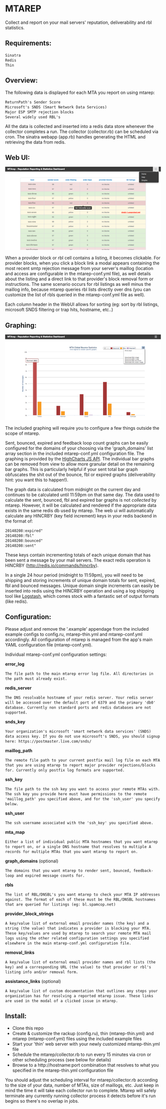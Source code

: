 MTAREP
================================
Collect and report on your mail servers' reputation, deliverability and rbl statistics.

Requirements:
-------------
    Sinatra
    Redis
    Thin

Overview:
---------
The following data is displayed for each MTA you report on using mtarep:

    ReturnPath's Sender Score
    Microsoft's SNDS (Smart Network Data Services)
    Major ESP SMTP rejection blocks
    Several widely used RBL's

All the data is collected and inserted into a redis data store whenever the collector completes a run. The collector (collector.rb) can be scheduled via cron. The sinatra webapp (app.rb) handles generating the HTML and retrieving the data from redis.

Web UI:
-------
![Alt text](screenshots/mtarep-webui-example.png?raw=true)

When a provider block or rbl cell contains a listing, it becomes clickable. For provider blocks, when you click a block link a modal appears containing the most recent smtp rejection message from your server's maillog (location and access are configurable in the mtarep-conf.yml file), as well details about the listing and a direct link to that provider's block removal form or instructions. The same scenario occurs for rbl listings as well minus the maillog info, because mtarep queries rbl lists directly over dns (you can customize the list of rbls queried in the mtarep-conf.yml file as well).

Each column header in the WebUI allows for sorting (eg: sort by rbl listings, microsoft SNDS filtering or trap hits, hostname, etc..)

Graphing:
---------
![Alt text](screenshots/mtarep-graphs-example.png?raw=true)

The included graphing will require you to configure a few things outside the scope of mtarep.

Sent, bounced, expired and feedback loop count graphs can be easily configured for the domains of your choosing via the 'graph_domains' list array section in the included mtarep-conf.yml configuration file. The graphing is provided by the [HighCharts JS API](http://www.highcharts.com/products/highcharts). The individual bar graphs can be removed from view to allow more granular detail on the remaining bar graphs. This is particularly helpful if your sent total bar graph obfuscates the shit out of the bounce, fbl or expired graphs (deliverability hint: you want this to happen!).

The graph data is calculated from midnight on the current day and continues to be calculated until 11:59pm on that same day. The data used to calculate the sent, bounced, fbl and expired bar graphs is not *collected* by mtarep. However, it will be calculated and rendered if the appropriate data exists in the same redis db used by mtarep. The web ui will automatically calculate any HINCRBY (key field increment) keys in your redis backend in the format of:

    20140208:expired"
    20140208:fbl"
    20140208:bounced"
    20140208:sent"

These keys contain incrementing totals of each unique domain that has been sent a message by your mail servers. The exact redis operation is HINCRBY (http://redis.io/commands/hincrby). 

In a single 24 hour period (midnight to 11:59pm), you will need to be shipping and storing increments of unique domain totals for sent, expired, fbl and bounced messages. Unique domain single increments can easily be inserted into redis using the HINCRBY operation and using a log shipping tool like [Logstash](https://github.com/logstash/logstash), which comes stock with a fantastic set of output formats (like redis).

Configuration:
--------------
Please adjust and remove the '.example' appendage from the included example configs to config.ru, mtarep-thin.yml and mtarep-conf.yml accordingly.
All configuration of mtarep is managed from the app's main YAML configuration file (mtarep-conf.yml).

Individual mtarep-conf.yml configuration settings:

**error_log**

    The file path to the main mtarep error log file. All directories in the path must already exist.

**redis_server**

    The DNS resolvable hostname of your redis server. Your redis server will be accessed over the default port of 6379 and the primary 'db0' database. Currently non standard ports and redis databases are not supported.

**snds_key**

    Your organization's microsoft 'smart network data services' (SNDS) data access key. If you do not use microsoft's SNDS, you should signup here: https://postmaster.live.com/snds/

**maillog_path**

    The remote file path to your current postfix mail log file on each MTA that you are using mtarep to report major provider rejections/blocks for. Currently only postfix log formats are supported.

**ssh_key**

    The file path to the ssh key you want to access your remote MTAs with. The ssh key you provide here must have permissions to the remote 'maillog_path' you specified above, and for the 'ssh_user' you specify below.

**ssh_user**

    The ssh username associated with the 'ssh_key' you specified above.

**mta_map**

    Either a list of individual public MTA hostnames that you want mtarep to report on, or a single DNS hostname that resolves to multiple A records for multiple MTAs that you want mtarep to report on.

**graph_domains** (optional)

    The domains that you want mtarep to render sent, bounced, feedback-loop and expired message counts for.

**rbls**

    The list of RBL/DNSBL's you want mtarep to check your MTA IP addresses against. The format of each of these must be the RBL/DNSBL hostnames that are queried for listings (eg: bl.spamcop.net)

**provider_block_strings**

    A key/value list of external email provider names (the key) and a string (the value) that indicates a provider is blocking your MTA. These key/values are used by mtarep to search your remote MTA mail logs using the other related configuration settings you specified elsewhere in the main mtarep-conf.yml configuration file.

**removal_links**

    A key/value list of external email provider names and rbl lists (the key) and a corresponding URL (the value) to that provider or rbl's listing info and/or removal form.

**assistance_links** (optional)

    A key/value list of custom documentation that outlines any steps your organization has for resolving a reported mtarep issue. These links are used in the modal of a clicked issue in mtarep.

Install:
--------
- Clone this repo
- Create & customize the rackup (config.ru), thin (mtarep-thin.yml) and mtarep (mtarep-conf.yml) files using the included example files
- Start your 'thin' web server with your newly customized mtarep-thin.yml file
- Schedule the mtarep/collector.rb to run every 15 minutes via cron or other scheduling process (see below for details)
- Browse to a http://hostname:port combination that resolves to what you specified in the mtarep-thin.yml configuration file

You should adjust the scheduling interval for mtarep/collector.rb according to the size of your data, number of MTAs, size of maillogs, etc. Just keep in mind the time it will take each collector run to complete. Mtarep will safely terminate any currently running collector process it detects before it's run begins so there's no overlap in jobs.
